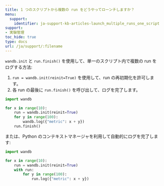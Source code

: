 ```yaml
---
title: 1 つのスクリプトから複数の run をどうやってローンチしますか？
menu:
  support:
    identifier: ja-support-kb-articles-launch_multiple_runs_one_script
support:
- 実験管理
toc_hide: true
type: docs
url: /ja/support/:filename
---
```


`wandb.init` と `run.finish()` を使用して、単一のスクリプト内で複数の run をログする方法:

1. `run = wandb.init(reinit=True)` を使用して、run の再初期化を許可します。
2. 各 run の最後に `run.finish()` を呼び出して、ログを完了します。

```python
import wandb

for x in range(10):
    run = wandb.init(reinit=True)
    for y in range(100):
        wandb.log({"metric": x + y})
    run.finish()
```

または、Python のコンテキストマネージャを利用して自動的にログを完了します:

```python
import wandb

for x in range(10):
    run = wandb.init(reinit=True)
    with run:
        for y in range(100):
            run.log({"metric": x + y})
```
